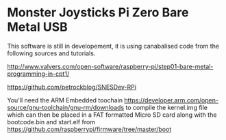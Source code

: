 # Monster Joysticks Pi Zero Bare Metal USB

This software is still in developement, it is using canabalised code from the following sources and tutorials.

http://www.valvers.com/open-software/raspberry-pi/step01-bare-metal-programming-in-cpt1/

https://github.com/petrockblog/SNESDev-RPi

You'll need the ARM Embedded toochain https://developer.arm.com/open-source/gnu-toolchain/gnu-rm/downloads to compile the kernel.img file which can then be placed in a FAT formatted Micro SD card along with the bootcode.bin and start.elf from https://github.com/raspberrypi/firmware/tree/master/boot
